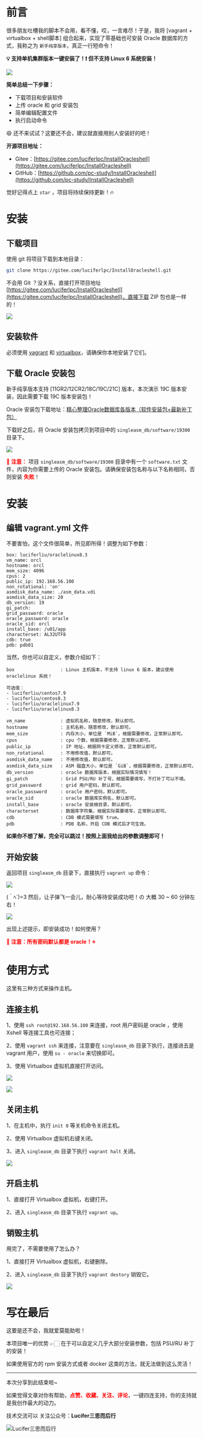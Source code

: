 # 前言

很多朋友吐槽我的脚本不会用，看不懂，哎，一言难尽！于是，我将 [vagrant + virtualbox + shell脚本] 组合起来，实现了零基础也可安装 Oracle 数据库的方式，我称之为 `新手纯享版本`，真正一行短命令！

**💡 支持单机集群版本一键安装了！❗️ 但不支持 Linux 6 系统安装！**

![](https://oss-emcsprod-public.modb.pro/image/editor/20210821-49d3646e-85f4-471a-9e61-d12cf0ec69d2.png)

**简单总结一下步骤：**

- 下载项目和安装软件
- 上传 oracle 和 grid 安装包
- 简单编辑配置文件
- 执行启动命令

😄 还不来试试？这要还不会，建议就直接用别人安装好的吧！

**开源项目地址：**
- Gitee：[https://gitee.com/luciferlpc/InstallOracleshell](https://gitee.com/luciferlpc/InstallOracleshell)
- GitHub：[https://github.com/pc-study/InstallOracleshell](https://github.com/pc-study/InstallOracleshell)

觉好记得点上 `star` ，项目将持续保持更新！🔥

# 安装

## 下载项目

使用 git 将项目下载到本地目录：

```bash
git clone https://gitee.com/luciferlpc/InstallOracleshell.git
```

不会用 Git ？没关系，直接打开项目地址 [https://gitee.com/luciferlpc/InstallOracleshell](https://gitee.com/luciferlpc/InstallOracleshell)，直接下载 ZIP 包也是一样的！

![](https://oss-emcsprod-public.modb.pro/image/editor/20210821-e30cc888-01df-45a1-9dca-2fabcea4a420.png)

## 安装软件

必须使用 [vagrant](https://www.vagrantup.com/downloads) 和 [virtualbox](https://www.virtualbox.org/wiki/Downloads)，请确保你本地安装了它们。

## 下载 Oracle 安装包

新手纯享版本支持 [11GR2/12CR2/18C/19C/21C] 版本，本次演示 19C 版本安装，因此需要下载 19C 版本安装包！

Oracle 安装包下载地址：[精心整理Oracle数据库各版本（软件安装包+最新补丁包）](https://www.modb.pro/download/123438)

下载好之后，将 Oracle 安装包拷贝到项目中的 `singleasm_db/software/19300` 目录下。

![](https://oss-emcsprod-public.modb.pro/image/editor/20210822-52de847b-b679-434a-a9b8-86705ecbe831.png)

<font color='red'>**📢 注意：**</font> 项目 `singleasm_db/software/19300` 目录中有一个 `software.txt` 文件，内容为你需要上传的 Oracle 安装包。请确保安装包名称与以下名称相同，否则安装 <font color='red'>**失败**</font>！

# 安装

## 编辑 vagrant.yml 文件

不要害怕，这个文件很简单，所见即所得！调整为如下参数：

```
box: luciferliu/oraclelinux8.3
vm_name: orcl
hostname: orcl
mem_size: 4096
cpus: 2
public_ip: 192.168.56.100
non_rotational: 'on'
asmdisk_data_name: ./asm_data.vdi
asmdisk_data_size: 20
db_version: 19
gi_patch: 
grid_password: oracle
oracle_password: oracle
oracle_sid: orcl
install_base: /u01/app
characterset: AL32UTF8
cdb: true
pdb: pdb01
```

当然，你也可以自定义，参数介绍如下：

```
box             	: Linux 主机版本，不支持 linux 6 版本，建议使用 oraclelinux 系统！

可选值：
- luciferliu/centos7.9
- luciferliu/centos8.3
- luciferliu/oraclelinux7.9
- luciferliu/oraclelinux8.3

vm_name         	: 虚拟机名称，随意修改，默认即可。
hostname        	: 主机名称，随意修改，默认即可。
mem_size        	: 内存大小，单位是 `MiB`，根据需要修改，正常默认即可。
cpus            	: cpu 个数，根据需要修改，正常默认即可。
public_ip       	: IP 地址，根据网卡定义修改，正常默认即可。
non_rotational    	: 不用修改值，默认即可。
asmdisk_data_name	: 不用修改值，默认即可。
asmdisk_data_size	: ASM 磁盘大小，单位是 `GiB`，根据需要修改，正常默认即可。
db_version      	: oracle 数据库版本，根据实际情况填写！
gi_patch        	: Grid PSU/RU 补丁号，根据需要填写，不打补丁可以不填。
grid_password		: grid 用户密码，默认即可。
oracle_password   	: oracle 用户密码，默认即可。
oracle_sid      	: oracle 数据库实例名，默认即可。
install_base      	: oracle 安装根目录，默认即可。
characterset      	: 数据库字符集，根据实际需要填写，正常默认即可。
cdb             	: CDB 模式需要填写 true。
pdb             	: PDB 名称，开启 CDB 模式后才可生效。
```

**如果你不想了解，完全可以跳过！按照上面我给出的参数调整即可！**

## 开始安装

返回项目 `singleasm_db` 目录下，直接执行 `vagrant up` 命令：

![](https://oss-emcsprod-public.modb.pro/image/editor/20210822-c7adcefc-c0bc-41e8-9704-511bb068c6d3.png)

(｀ﾍ´)=3 然后，让子弹飞一会儿，耐心等待安装成功吧！の 大概 30 ~ 60 分钟左右！

![](https://oss-emcsprod-public.modb.pro/image/editor/20210822-00391d76-3631-49ba-a10c-d6e7779ee2ca.png)

出现上述提示，即安装成功！如何使用？

<font color='red'>**📢 注意：所有密码默认都是 oracle！⭐️**</font>

# 使用方式

这里有三种方式来操作主机。

## 连接主机

1、使用 `ssh root@192.168.56.100` 来连接，root 用户密码是 oracle ，使用 Xshell 等连接工具也可连接；

2、使用 `vagrant ssh` 来连接，注意要在 `singleasm_db` 目录下执行，连接进去是 vagrant 用户，使用 `su - oracle` 来切换即可。

3、使用 Virtualbox 虚拟机直接打开访问。

![](https://oss-emcsprod-public.modb.pro/image/editor/20210822-302366b9-b136-41f4-8e6b-80bb29ee108e.png)

![](https://oss-emcsprod-public.modb.pro/image/editor/20210822-f0b526ea-274d-4d74-994c-dde332fecec1.png)

## 关闭主机

1、在主机中，执行 `init 0` 等关机命令关闭主机。

2、使用 Virtualbox 虚拟机右键关闭。

3、进入  `singleasm_db` 目录下执行 `vagrant halt` 关闭。

![](https://oss-emcsprod-public.modb.pro/image/editor/20210822-145045df-76a3-4e8f-b799-1069ad5347c9.png)

## 开启主机

1、直接打开 Virtualbox 虚拟机，右键打开。

2、进入 `singleasm_db` 目录下执行 `vagrant up`。

## 销毁主机

用完了，不需要使用了怎么办？

1、直接打开 Virtualbox 虚拟机，右键删除。

2、进入 `singleasm_db` 目录下执行 `vagrant destory` 销毁它。

![](https://oss-emcsprod-public.modb.pro/image/editor/20210822-dac48ea0-a176-435f-bca4-e7ec4ca62c4c.png)

# 写在最后

这要是还不会，我就爱莫能助啦！

本项目唯一的优势 👉🏻 在于可以自定义几乎大部分安装参数，包括 PSU/RU 补丁的安装！

如果使用官方的 rpm 安装方式或者 docker 这类的方法，就无法做到这么灵活！

---
本次分享到此结束啦~

如果觉得文章对你有帮助，<font color='red'>**点赞、收藏、关注、评论**</font>，一键四连支持，你的支持就是我创作最大的动力。

技术交流可以 关注公众号：**Lucifer三思而后行**

![Lucifer三思而后行](https://img-blog.csdnimg.cn/20210702105616339.jpg)